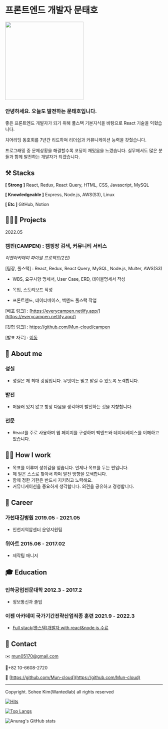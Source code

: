 # 프론트엔드 개발자 문태호

<img src="https://user-images.githubusercontent.com/85348363/174324572-d1b8bf61-2e12-46a6-990b-70a7f552f153.jpg" width=250/>

### **안녕하세요. 오늘도 발전하는 문태호입니다.**

좋은 프론트엔드 개발자가 되기 위해 풀스택 기본지식을 바탕으로 React 기술을 익혔습니다.

치어리딩 동호회를 7년간 리드하며 리더쉽과 커뮤니케이션 능력을 갖췄습니다.

프로그래밍 중 문제상황을 해결할수록 코딩이 재밌음을 느꼈습니다. 실무에서도 많은 분들과 함께 발전하는 개발자가 되겠습니다.

## ⚒️ Stacks

**[ Strong ]** React, Redux, React Query, HTML, CSS, Javascript, MySQL

**[ Knowledgeable ]** Express, Node.js, AWS(S3), Linux

**[ Etc ]** GitHub, Notion

## 👩🏻‍💻 Projects

2022.05

### 캠핀(CAMPEN) : 캠핑장 검색, 커뮤니티 서비스
*이젠아카데미* *파이널 프로젝트(2인)*

[팀장, 풀스택] : React, Redux, React Query, MySQL, Node.js, Multer, AWS(S3)

 - WBS, 요구사항 명세서, User Case, ERD, 테이블명세서  작성

 - 목업, 스토리보드 작성

 - 프론트엔드, 데이터베이스, 백엔드 풀스택 작업

[배포 링크] : [https://everycampen.netlify.app/](https://everycampen.netlify.app/)

[깃헙 링크] : https://github.com/Mun-cloud/campen

[발표 자료] : [이동](https://www.notion.so/CAMPEN-1689e4c8ea2f479bbf5c916a417ad12f)

## 💫 About me

### 성실

- 성실은 제 최대 강점입니다. 무엇이든 믿고 맡길 수 있도록 노력합니다.

### 발전

- 머물러 있지 않고 항상 다음을 생각하며 발전하는 것을 지향합니다.

### 전문

- React를 주로 사용하며 웹 페이지를 구성하며 백엔드와 데이터베이스를 이해하고 있습니다.

## 🙋🏻 How I work

- 목표를 이루며 성취감을 얻습니다. 언제나 목표를 두는 편입니다.
- 제 일은 스스로 찾아서 하며 발전 방향을 모색합니다.
- 함께 정한 기한은 반드시 지키려고 노력해요.
- 커뮤니케이션을 중요하게 생각합니다. 의견을 공유하고 경청합니다.

## 🔎 Career

### 가천대길병원 2019.05 - 2021.05

- 인천지역암센터 운영지원팀

### 위아트   2015.06 - 2017.02

- 제작팀 매니저

## 🎓 Education

### 인하공업전문대학 2012.3 - 2017.2

- 정보통신과 졸업

### 이젠 아카데미 국가기간전략산업직종 훈련 2021.9 - 2022.3

- [Full stack(풀스택)개발자 with react&node.js 수료](https://mun-cloud.notion.site//9b6fc8a4ee1a40dfa83e54701772bfb6)

## 👋 Contact

✉️ [mun05170@gmail.com](mailto:mun05170@gamil.com) 

📱+82 10-6608-2720   

🔗 [https://github.com/Mun-cloud](https://github.com/Mun-cloud)

---

Copyright. Sohee Kim(Wantedlab) all rights reserved

[![Hits](https://hits.seeyoufarm.com/api/count/incr/badge.svg?url=https%3A%2F%2Fgithub.com%2FMun-cloud&count_bg=%2379C83D&title_bg=%23555555&icon=&icon_color=%23E7E7E7&title=VISIT&edge_flat=false)](https://hits.seeyoufarm.com)


[![Top Langs](https://github-readme-stats.vercel.app/api/top-langs/?username=Mun-cloud&layout=compact)](https://github.com/Mun-cloud/github-readme-stats)


![Anurag's GitHub stats](https://github-readme-stats.vercel.app/api?username=Mun-cloud&show_icons=true&theme=dark)


<!--
**Mun-cloud/Mun-cloud** is a ✨ _special_ ✨ repository because its `README.md` (this file) appears on your GitHub profile.

Here are some ideas to get you started:

- 🔭 I’m currently working on ...
- 🌱 I’m currently learning ...
- 👯 I’m looking to collaborate on ...
- 🤔 I’m looking for help with ...
- 💬 Ask me about ...
- 📫 How to reach me: ...
- 😄 Pronouns: ...
- ⚡ Fun fact: ...
-->
